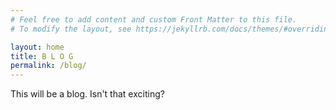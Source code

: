 ```yaml
---
# Feel free to add content and custom Front Matter to this file.
# To modify the layout, see https://jekyllrb.com/docs/themes/#overriding-theme-defaults

layout: home
title: B L O G
permalink: /blog/
---
```


This will be a blog. Isn't that exciting?
